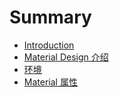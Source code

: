 # Summary

* [Introduction](README.md)
* [Material Design 介绍](material-design-jie-shao.md)
* [环境](chapter1.md)
* [Material 属性](material-shu-xing.md)

